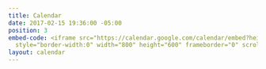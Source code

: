 ```yaml
---
title: Calendar
date: 2017-02-15 19:36:00 -05:00
position: 3
embed-code: <iframe src="https://calendar.google.com/calendar/embed?height=600&amp;wkst=1&amp;bgcolor=%23FFFFFF&amp;src=indivisible.andover%40gmail.com&amp;color=%232952A3&amp;src=3d0gc9vjc11s8k4p1tdiqt65d7sbl8td%40import.calendar.google.com&amp;color=%23A32929&amp;src=usa%40holiday.calendar.google.com&amp;color=%234E5D6C&amp;ctz=America%2FNew_York"
  style="border-width:0" width="800" height="600" frameborder="0" scrolling="no"></iframe>
layout: calendar
---
```


